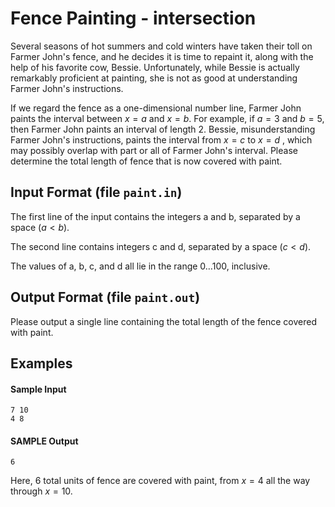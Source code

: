 # Fence Painting - intersection

Several seasons of hot summers and cold winters have taken their toll on Farmer John's fence, and he decides it is time to repaint it, along with the help of his favorite cow, Bessie. Unfortunately, while Bessie is actually remarkably proficient at painting, she is not as good at understanding Farmer John's instructions.

If we regard the fence as a one-dimensional number line, Farmer John paints the interval between $x=a$ and $x=b$. 
For example, if $a=3$ and $b=5$, then Farmer John paints an interval of length 2. 
Bessie, misunderstanding Farmer John's instructions, paints the interval from $x=c$ to $x=d$
, which may possibly overlap with part or all of Farmer John's interval. 
Please determine the total length of fence that is now covered with paint.

## Input Format (file `paint.in`)

The first line of the input contains the integers a and b, separated by a space ($a<b$).

The second line contains integers c and d, separated by a space ($c<d$).

The values of a, b, c, and d all lie in the range 0…100, inclusive.

## Output Format (file `paint.out`)

Please output a single line containing the total length of the fence covered with paint.

## Examples

#### Sample Input
```
7 10
4 8
```

#### SAMPLE Output
```
6
```

Here, 6 total units of fence are covered with paint, from $x=4$ all the way through $x=10$.